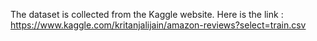 The dataset is collected from the Kaggle website. Here is the link : https://www.kaggle.com/kritanjalijain/amazon-reviews?select=train.csv
